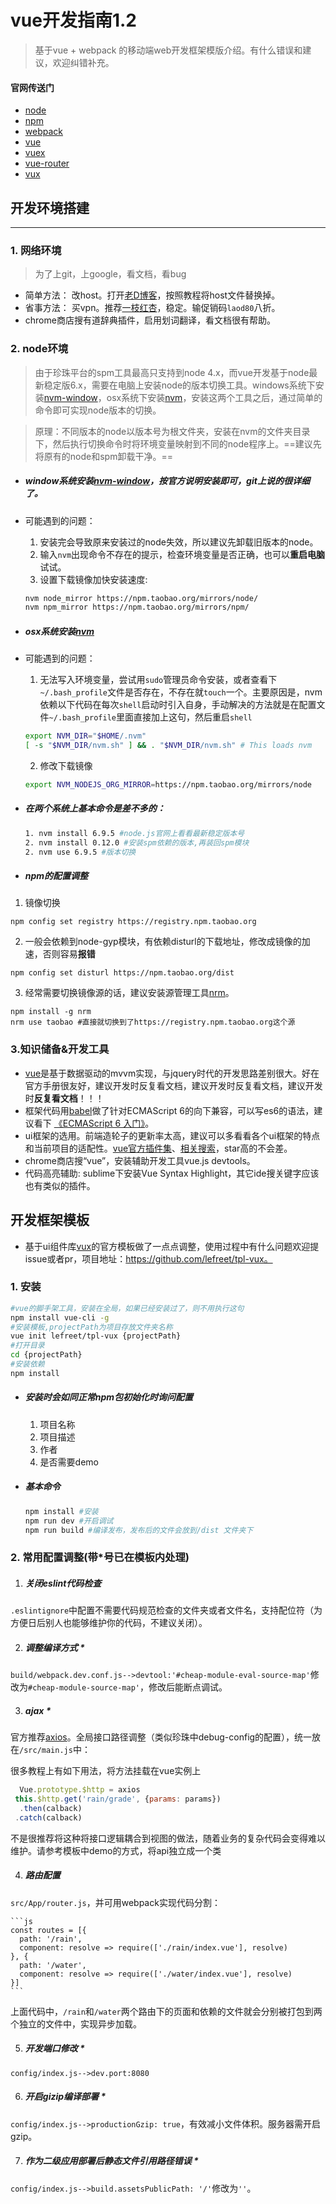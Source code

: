 # vue开发指南1.2
> 基于vue + webpack 的移动端web开发框架模版介绍。有什么错误和建议，欢迎纠错补充。

#### 官网传送门
- [node](https://nodejs.org/)
- [npm](https://www.npmjs.com/)
- [webpack](https://webpack.js.org/guides)
- [vue](http://cn.vuejs.org/v2/guide/)
- [vuex](https://vuex.vuejs.org/zh-cn/)
- [vue-router](https://router.vuejs.org/zh-cn/)
- [vux](https://vux.li/#/zh-CN/README)

## 开发环境搭建
---
### 1. 网络环境
> 为了上git，上google，看文档，看bug

- 简单方法： 改host。打开[老D博客](https://laod.cn/hosts)，按照教程将host文件替换掉。
- 省事方法： 买vpn。推荐[一枝红杏](https://www.yizhihongxing.com/)，稳定。输促销码`laod80`八折。
- chrome商店搜有道辞典插件，启用划词翻译，看文档很有帮助。

### 2. node环境
> 由于珍珠平台的spm工具最高只支持到node 4.x，而vue开发基于node最新稳定版6.x，需要在电脑上安装node的版本切换工具。windows系统下安装[nvm-window](https://github.com/coreybutler/nvm-windows)，osx系统下安装[nvm](https://github.com/creationix/nvm)，安装这两个工具之后，通过简单的命令即可实现node版本的切换。

> 原理：不同版本的node以版本号为根文件夹，安装在nvm的文件夹目录下，然后执行切换命令时将环境变量映射到不同的node程序上。==建议先将原有的node和spm卸载干净。==

- ##### window系统安装[nvm-window](https://github.com/coreybutler/nvm-windows)，按官方说明安装即可，git上说的很详细了。
- 可能遇到的问题：
    1. 安装完会导致原来安装过的node失效，所以建议先卸载旧版本的node。
    2. 输入`nvm`出现命令不存在的提示，检查环境变量是否正确，也可以**重启电脑**试试。
    3. 设置下载镜像加快安装速度:
    
    ```bash
    nvm node_mirror https://npm.taobao.org/mirrors/node/
    nvm npm_mirror https://npm.taobao.org/mirrors/npm/
    ```

- ##### osx系统安装[nvm](https://github.com/creationix/nvm)
- 可能遇到的问题：
    1. 无法写入环境变量，尝试用`sudo`管理员命令安装，或者查看下`~/.bash_profile`文件是否存在，不存在就`touch`一个。主要原因是，nvm依赖以下代码在每次`shell`启动时引入自身，手动解决的方法就是在配置文件`~/.bash_profile`里面直接加上这句，然后重启`shell`

    ```bash
    export NVM_DIR="$HOME/.nvm"
    [ -s "$NVM_DIR/nvm.sh" ] && . "$NVM_DIR/nvm.sh" # This loads nvm
    ```
    
    2. 修改下载镜像
    ```bash
    export NVM_NODEJS_ORG_MIRROR=https://npm.taobao.org/mirrors/node
    ```

- ##### 在两个系统上基本命令是差不多的：

    ```bash
    1. nvm install 6.9.5 #node.js官网上看看最新稳定版本号
    2. nvm install 0.12.0 #安装spm依赖的版本,再装回spm模块
    2. nvm use 6.9.5 #版本切换
    ```

- ##### npm的配置调整

 1. 镜像切换
 ```
 npm config set registry https://registry.npm.taobao.org
 ```
 2. 一般会依赖到node-gyp模块，有依赖disturl的下载地址，修改成镜像的加速，否则容易**报错**
 ```
 npm config set disturl https://npm.taobao.org/dist
 ```
 3. 经常需要切换镜像源的话，建议安装源管理工具[nrm](https://github.com/Pana/nrm)。
 ```
 npm install -g nrm
 nrm use taobao #直接就切换到了https://registry.npm.taobao.org这个源
 ```
 
### 3.知识储备&开发工具
- [vue](http://cn.vuejs.org/v2/guide/)是基于数据驱动的mvvm实现，与jquery时代的开发思路差别很大。好在官方手册很友好，建议开发时反复看文档，建议开发时反复看文档，建议开发时**反复看文档**！！！
- 框架代码用[babel](http://babeljs.cn/)做了针对ECMAScript 6的向下兼容，可以写es6的语法，建议看下 [《ECMAScript 6 入门》](http://es6.ruanyifeng.com/)。
- ui框架的选用。前端造轮子的更新率太高，建议可以多看看各个ui框架的特点和当前项目的适配性。[vue官方插件集](https://github.com/vuejs/awesome-vue)、[相关搜索](https://www.awesomes.cn/search?q=vue)，star高的不会差。
- chrome商店搜“vue”，安装辅助开发工具vue.js devtools。
- 代码高亮辅助: sublime下安装Vue Syntax Highlight，其它ide搜关键字应该也有类似的插件。

## 开发框架模板
- 基于ui组件库[vux](https://vux.li/#/)的官方模板做了一点点调整，使用过程中有什么问题欢迎提issue或者pr，项目地址：https://github.com/lefreet/tpl-vux。
 
### 1. 安装
```bash
#vue的脚手架工具，安装在全局，如果已经安装过了，则不用执行这句
npm install vue-cli -g 
#安装模板,projectPath为项目存放文件夹名称
vue init lefreet/tpl-vux {projectPath}
#打开目录
cd {projectPath}
#安装依赖
npm install
```

- ##### 安装时会如同正常npm包初始化时询问配置
    1. 项目名称
    2. 项目描述
    3. 作者
    4. 是否需要demo


- ##### 基本命令
    ```bash
    npm install #安装
    npm run dev #开启调试
    npm run build #编译发布，发布后的文件会放到/dist 文件夹下
    ```

### 2. 常用配置调整(带*号已在模板内处理)
1. ##### 关闭eslint代码检查
`.eslintignore`中配置不需要代码规范检查的文件夹或者文件名，支持配位符（为方便日后别人也能够维护你的代码，不建议关闭）。

2. ##### 调整编译方式 *
`build/webpack.dev.conf.js-->devtool:'#cheap-module-eval-source-map'`修改为`#cheap-module-source-map'`，修改后能断点调试。

3. ##### ajax *
官方推荐[axios](https://github.com/mzabriskie/axios)。全局接口路径调整（类似珍珠中debug-config的配置），统一放在`/src/main.js`中：


  
很多教程上有如下用法，将方法挂载在vue实例上

  ```js
	Vue.prototype.$http = axios
   this.$http.get('rain/grade', {params: params})
  	.then(calback)
   .catch(calback)
  ```
  
不是很推荐将这种将接口逻辑耦合到视图的做法，随着业务的复杂代码会变得难以维护。请参考模板中demo的方式，将api独立成一个类

4. ##### 路由配置
`src/App/router.js`，并可用webpack实现代码分割：

    ```js
    const routes = [{
      path: '/rain',
      component: resolve => require(['./rain/index.vue'], resolve)
    }, {
      path: '/water',
      component: resolve => require(['./water/index.vue'], resolve)
    }]
    ```  
上面代码中，`/rain`和`/water`两个路由下的页面和依赖的文件就会分别被打包到两个独立的文件中，实现异步加载。

5. ##### 开发端口修改 *
`config/index.js-->dev.port:8080`

6. ##### 开启gizip编译部署 *
`config/index.js-->productionGzip: true`，有效减小文件体积。服务器需开启gzip。

7. ##### 作为二级应用部署后静态文件引用路径错误 *
`config/index.js-->build.assetsPublicPath: '/'`修改为`''`。



 



